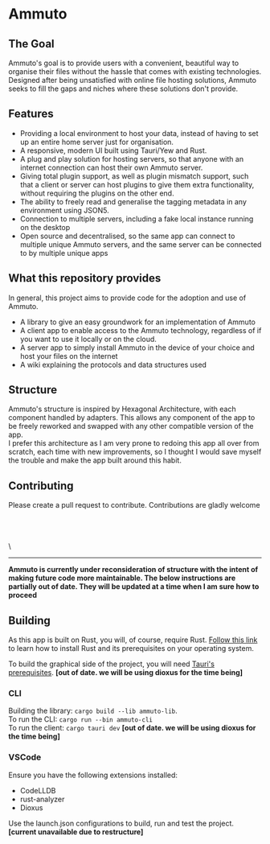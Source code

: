 # Ammuto
## The Goal
Ammuto's goal is to provide users with a convenient, beautiful way to organise their files without the 
hassle that comes with existing technologies.
Designed after being unsatisfied with online file hosting solutions, Ammuto seeks to fill the gaps
and niches where these solutions don't provide.

## Features
* Providing a local environment to host your data, instead of having to set up an entire
    home server just for organisation.
* A responsive, modern UI built using Tauri/Yew and Rust.
* A plug and play solution for hosting servers, so that anyone with an internet connection can host their
     own Ammuto server.
* Giving total plugin support, as well as plugin mismatch support, such that a client or server can host 
    plugins to give them extra functionality, without requiring the plugins on the other end.
* The ability to freely read and generalise the tagging metadata in any environment using JSON5.
* Connection to multiple servers, including a fake local instance running on the desktop
* Open source and decentralised, so the same app can connect to multiple unique Ammuto servers, and the same server can be connected to by multiple unique apps

## What this repository provides
In general, this project aims to provide code for the adoption and use of Ammuto.
* A library to give an easy groundwork for an implementation of Ammuto
* A client app to enable access to the Ammuto technology, regardless of if you want to use it locally or on the cloud.
* A server app to simply install Ammuto in the device of your choice and host your files on the internet
* A wiki explaining the protocols and data structures used

## Structure
Ammuto's structure is inspired by Hexagonal Architecture, with each component handled by adapters. This allows any component of the app to be freely reworked and swapped with any other compatible version of the app.\
I prefer this architecture as I am very prone to redoing this app all over from scratch, each time with new improvements, so I thought I would save myself the trouble and make the app built around this habit.

## Contributing
Please create a pull request to contribute. Contributions are gladly welcome

\
\
\
\

-------------------------------------------------------------------------------------------------------
**Ammuto is currently under reconsideration of structure with the intent of making future code more maintainable. The below instructions are partially out of date. They will be updated at a time when I am sure how to proceed**

## Building
As this app is built on Rust, you will, of course, require Rust. [Follow this link](https://www.rust-lang.org/tools/install) to learn how to install Rust and its prerequisites on your operating system.

To build the graphical side of the project, you will need [Tauri's prerequisites](https://tauri.app/v1/guides/getting-started/prerequisites). **[out of date. we will be using dioxus for the time being]**
### CLI
Building the library: `cargo build --lib ammuto-lib`.\
To run the CLI: `cargo run --bin ammuto-cli`\
To run the client: `cargo tauri dev` **[out of date. we will be using dioxus for the time being]**

### VSCode
Ensure you have the following extensions installed:
* CodeLLDB
* rust-analyzer
* Dioxus

Use the launch.json configurations to build, run and test the project. **[current unavailable due to restructure]**
